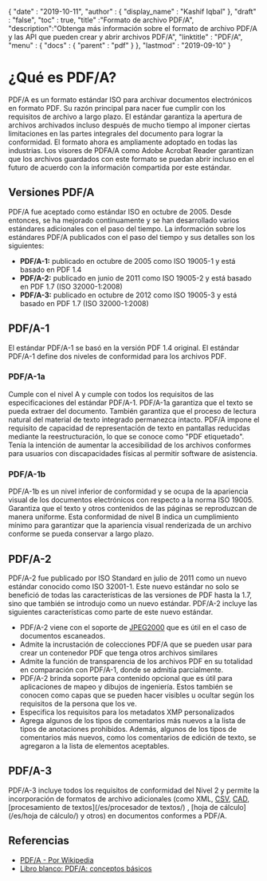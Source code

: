 {
  "date" : "2019-10-11",
  "author" : {
    "display_name" : "Kashif Iqbal"
},
  "draft" : "false",
  "toc" : true,
  "title" :"Formato de archivo PDF/A",
  "description":"Obtenga más información sobre el formato de archivo PDF/A y las API que pueden crear y abrir archivos PDF/A",
  "linktitle" : "PDF/A",
  "menu" : {
    "docs" : {
      "parent" : "pdf"
}
},
  "lastmod" : "2019-09-10"
}

# ¿Qué es PDF/A? #

PDF/A es un formato estándar ISO para archivar documentos electrónicos en formato PDF. Su razón principal para nacer fue cumplir con los requisitos de archivo a largo plazo. El estándar garantiza la apertura de archivos archivados incluso después de mucho tiempo al imponer ciertas limitaciones en las partes integrales del documento para lograr la conformidad. El formato ahora es ampliamente adoptado en todas las industrias. Los visores de PDFA/A como Adobe Acrobat Reader garantizan que los archivos guardados con este formato se puedan abrir incluso en el futuro de acuerdo con la información compartida por este estándar.

## Versiones PDF/A ##

PDF/A fue aceptado como estándar ISO en octubre de 2005. Desde entonces, se ha mejorado continuamente y se han desarrollado varios estándares adicionales con el paso del tiempo. La información sobre los estándares PDF/A publicados con el paso del tiempo y sus detalles son los siguientes:

* **PDF/A-1:** publicado en octubre de 2005 como ISO 19005-1 y está basado en PDF 1.4
* **PDF/A-2:** publicado en junio de 2011 como ISO 19005-2 y está basado en PDF 1.7 (ISO 32000-1:2008)
* **PDF/A-3:** publicado en octubre de 2012 como ISO 19005-3 y está basado en PDF 1.7 (ISO 32000-1:2008)

## PDF/A-1 ##

El estándar PDF/A-1 se basó en la versión PDF 1.4 original. El estándar PDF/A-1 define dos niveles de conformidad para los archivos PDF.

### PDF/A-1a ###

Cumple con el nivel A y cumple con todos los requisitos de las especificaciones del estándar PDF/A-1. PDF/A-1a garantiza que el texto se pueda extraer del documento. También garantiza que el proceso de lectura natural del material de texto integrado permanezca intacto. PDF/A impone el requisito de capacidad de representación de texto en pantallas reducidas mediante la reestructuración, lo que se conoce como "PDF etiquetado". Tenía la intención de aumentar la accesibilidad de los archivos conformes para usuarios con discapacidades físicas al permitir software de asistencia.

### PDF/A-1b ###

PDF/A-1b es un nivel inferior de conformidad y se ocupa de la apariencia visual de los documentos electrónicos con respecto a la norma ISO 19005. Garantiza que el texto y otros contenidos de las páginas se reproduzcan de manera uniforme. Esta conformidad de nivel B indica un cumplimiento mínimo para garantizar que la apariencia visual renderizada de un archivo conforme se pueda conservar a largo plazo.

## PDF/A-2 ##

PDF/A-2 fue publicado por ISO Standard en julio de 2011 como un nuevo estándar conocido como ISO 32001-1. Este nuevo estándar no solo se benefició de todas las características de las versiones de PDF hasta la 1.7, sino que también se introdujo como un nuevo estándar. PDF/A-2 incluye las siguientes características como parte de este nuevo estándar.

* PDF/A-2 viene con el soporte de [JPEG2000](/es/image/jp2/) que es útil en el caso de documentos escaneados.
* Admite la incrustación de colecciones PDF/A que se pueden usar para crear un contenedor PDF que tenga otros archivos similares
* Admite la función de transparencia de los archivos PDF en su totalidad en comparación con PDF/A-1, donde se admitía parcialmente.
* PDF/A-2 brinda soporte para contenido opcional que es útil para aplicaciones de mapeo y dibujos de ingeniería. Estos también se conocen como capas que se pueden hacer visibles u ocultar según los requisitos de la persona que los ve.
* Especifica los requisitos para los metadatos XMP personalizados
* Agrega algunos de los tipos de comentarios más nuevos a la lista de tipos de anotaciones prohibidos. Además, algunos de los tipos de comentarios más nuevos, como los comentarios de edición de texto, se agregaron a la lista de elementos aceptables.

## PDF/A-3 ##

PDF/A-3 incluye todos los requisitos de conformidad del Nivel 2 y permite la incorporación de formatos de archivo adicionales (como XML, [CSV](/es/spreadsheet/csv/), [CAD](/es/cad/), [procesamiento de textos](/es/procesador de textos/) , [hoja de cálculo](/es/hoja de cálculo/) y otros) en documentos conformes a PDF/A.

## Referencias ##

* [PDF/A - Por Wikipedia](https://en.wikipedia.org/wiki/PDF/A)
* [Libro blanco: PDF/A: conceptos básicos](https://www.pdf-tools.com/public/downloads/whitepapers/whitepaper-pdfa.pdf)

